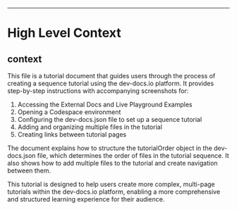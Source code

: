 

  ---
# High Level Context
## context
This file is a tutorial document that guides users through the process of creating a sequence tutorial using the dev-docs.io platform. It provides step-by-step instructions with accompanying screenshots for:

1. Accessing the External Docs and Live Playground Examples
2. Opening a Codespace environment
3. Configuring the dev-docs.json file to set up a sequence tutorial
4. Adding and organizing multiple files in the tutorial
5. Creating links between tutorial pages

The document explains how to structure the tutorialOrder object in the dev-docs.json file, which determines the order of files in the tutorial sequence. It also shows how to add multiple files to the tutorial and create navigation between them.

This tutorial is designed to help users create more complex, multi-page tutorials within the dev-docs.io platform, enabling a more comprehensive and structured learning experience for their audience.

  